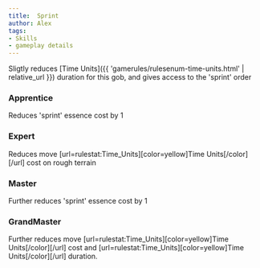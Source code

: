 ```yaml
---
title:  Sprint
author: Alex
tags:
- Skills
- gameplay details
---                               
```






Sligtly reduces [Time Units]({{ 'gamerules/rulesenum-time-units.html' | relative_url }}) duration for this gob, and gives access to the 'sprint' order
### Apprentice
Reduces 'sprint' essence cost by 1

### Expert
Reduces move [url=rulestat:Time_Units][color=yellow]Time Units[/color][/url] cost on rough terrain

### Master
Further reduces 'sprint' essence cost by 1

### GrandMaster
Further reduces move [url=rulestat:Time_Units][color=yellow]Time Units[/color][/url] cost and [url=rulestat:Time_Units][color=yellow]Time Units[/color][/url] duration.




